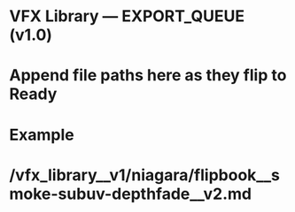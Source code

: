 # VFX Library — EXPORT_QUEUE (v1.0)
# Append file paths here as they flip to Ready


# Example
# /vfx_library__v1/niagara/flipbook__smoke-subuv-depthfade__v2.md